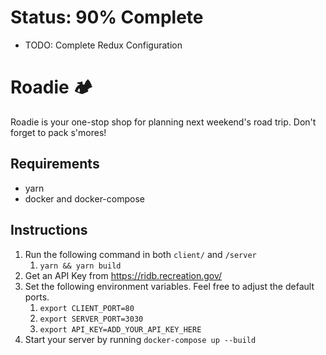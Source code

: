 # Status: 90% Complete

- TODO: Complete Redux Configuration

# Roadie 🏕️

Roadie is your one-stop shop for planning next weekend's road trip. Don't forget to pack s'mores!

## Requirements

- yarn
- docker and docker-compose

## Instructions

1. Run the following command in both `client/` and `/server`
   1. `yarn && yarn build`
2. Get an API Key from https://ridb.recreation.gov/
3. Set the following environment variables. Feel free to adjust the default ports.
   1. `export CLIENT_PORT=80`
   1. `export SERVER_PORT=3030`
   1. `export API_KEY=ADD_YOUR_API_KEY_HERE`
4. Start your server by running `docker-compose up --build`
